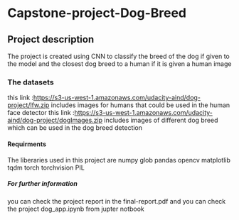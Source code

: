 # Capstone-project-Dog-Breed

## Project description
The project is created using CNN to classify the breed of the dog if given to the model and the closest dog breed to a human if it is given a human image
### The datasets 
this link :https://s3-us-west-1.amazonaws.com/udacity-aind/dog-project/lfw.zip includes images for humans that could be used in the human face detector
this link :https://s3-us-west-1.amazonaws.com/udacity-aind/dog-project/dogImages.zip includes images of different dog breed which can be used in the dog breed detection
#### Requirments
The liberaries used in this project are 
numpy
glob
pandas
opencv
matplotlib
tqdm
torch
torchvision
PIL
##### For further information 
you can check the project report in the final-report.pdf and you can check the project dog_app.ipynb from jupter notbook 




